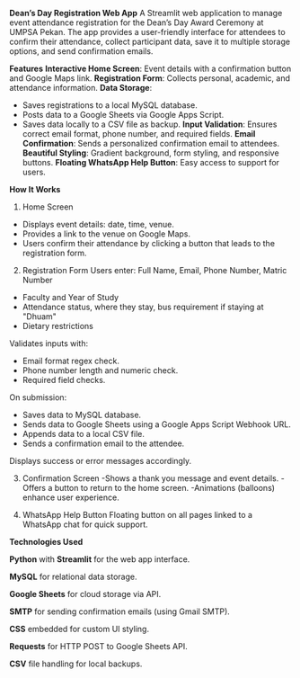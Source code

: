 **Dean’s Day Registration Web App**
A Streamlit web application to manage event attendance registration for the Dean’s Day Award Ceremony at UMPSA Pekan. The app provides a user-friendly interface for attendees to confirm their attendance, collect participant data, save it to multiple storage options, and send confirmation emails.


**Features**
**Interactive Home Screen**: Event details with a confirmation button and Google Maps link.
**Registration Form**: Collects personal, academic, and attendance information.
**Data Storage**:
- Saves registrations to a local MySQL database.
- Posts data to a Google Sheets via Google Apps Script.
- Saves data locally to a CSV file as backup.
**Input Validation**: Ensures correct email format, phone number, and required fields.
**Email Confirmation**: Sends a personalized confirmation email to attendees.
**Beautiful Styling**: Gradient background, form styling, and responsive buttons.
**Floating WhatsApp Help Button**: Easy access to support for users.

**How It Works**
1. Home Screen
- Displays event details: date, time, venue.
- Provides a link to the venue on Google Maps.
- Users confirm their attendance by clicking a button that leads to the registration form.

2. Registration Form
Users enter:
Full Name, Email, Phone Number, Matric Number
- Faculty and Year of Study
- Attendance status, where they stay, bus requirement if staying at "Dhuam"
- Dietary restrictions

Validates inputs with:
- Email format regex check.
- Phone number length and numeric check.
- Required field checks.

On submission:
- Saves data to MySQL database.
- Sends data to Google Sheets using a Google Apps Script Webhook URL.
- Appends data to a local CSV file.
- Sends a confirmation email to the attendee.

Displays success or error messages accordingly.

3. Confirmation Screen
-Shows a thank you message and event details.
-Offers a button to return to the home screen.
-Animations (balloons) enhance user experience.

4. WhatsApp Help Button
Floating button on all pages linked to a WhatsApp chat for quick support.


**Technologies Used**

**Python** with **Streamlit** for the web app interface.

**MySQL** for relational data storage.

**Google Sheets** for cloud storage via API.

**SMTP** for sending confirmation emails (using Gmail SMTP).

**CSS** embedded for custom UI styling.

**Requests** for HTTP POST to Google Sheets API.

**CSV** file handling for local backups.

